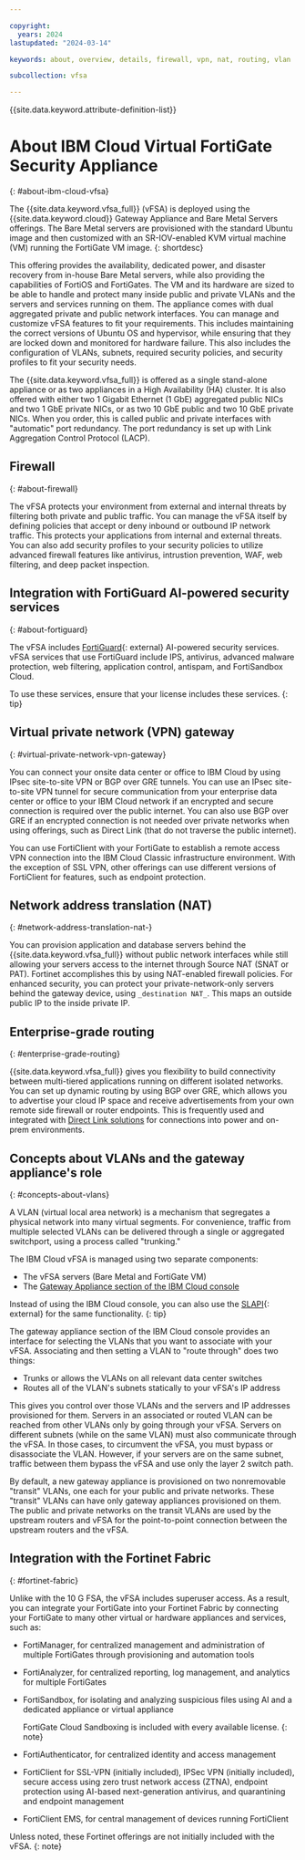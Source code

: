 ```yaml
---

copyright:
  years: 2024
lastupdated: "2024-03-14"

keywords: about, overview, details, firewall, vpn, nat, routing, vlan

subcollection: vfsa

---
```


{{site.data.keyword.attribute-definition-list}}

# About IBM Cloud Virtual FortiGate Security Appliance
{: #about-ibm-cloud-vfsa}

The {{site.data.keyword.vfsa_full}} (vFSA) is deployed using the {{site.data.keyword.cloud}} Gateway Appliance and Bare Metal Servers offerings. The Bare Metal servers are provisioned with the standard Ubuntu image and then customized with an SR-IOV-enabled KVM virtual machine (VM) running the FortiGate VM image. 
{: shortdesc}

This offering provides the availability, dedicated power, and disaster recovery from in-house Bare Metal servers, while also providing the capabilities of FortiOS and FortiGates. The VM and its hardware are sized to be able to handle and protect many inside public and private VLANs and the servers and services running on them. The appliance comes with dual aggregated private and public network interfaces. You can manage and customize vFSA features to fit your requirements. This includes maintaining the correct versions of Ubuntu OS and hypervisor, while ensuring that they are locked down and monitored for hardware failure. This also includes the configuration of VLANs, subnets, required security policies, and security profiles to fit your security needs.

The {{site.data.keyword.vfsa_full}} is offered as a single stand-alone appliance or as two appliances in a High Availability (HA) cluster. It is also offered with either two 1 Gigabit Ethernet (1 GbE) aggregated public NICs and two 1 GbE private NICs, or as two 10 GbE public and two 10 GbE private NICs. When you order, this is called public and private interfaces with "automatic" port redundancy. The port redundancy is set up with Link Aggregation Control Protocol (LACP).

## Firewall
{: #about-firewall}

The vFSA protects your environment from external and internal threats by filtering both private and public traffic. You can manage the vFSA itself by defining policies that accept or deny inbound or outbound IP network traffic. This protects your applications from internal and external threats. You can also add security profiles to your security policies to utilize advanced firewall features like antivirus, intrustion prevention, WAF, web filtering, and deep packet inspection. 

## Integration with FortiGuard AI-powered security services
{: #about-fortiguard}

The vFSA includes [FortiGuard](https://www.fortinet.com/solutions/enterprise-midsize-business/security-as-a-service/fortiguard-subscriptions){: external} AI-powered security services. vFSA services that use FortiGuard include IPS, antivirus, advanced malware protection, web filtering, application control, antispam, and FortiSandbox Cloud.

To use these services, ensure that your license includes these services.
{: tip}

## Virtual private network (VPN) gateway
{: #virtual-private-network-vpn-gateway}

You can connect your onsite data center or office to IBM Cloud by using IPsec site-to-site VPN or BGP over GRE tunnels. You can use an IPsec site-to-site VPN tunnel for secure communication from your enterprise data center or office to your IBM Cloud network if an encrypted and secure connection is required over the public internet. You can also use BGP over GRE if an encrypted connection is not needed over private networks when using offerings, such as Direct Link (that do not traverse the public internet).

You can use FortiClient with your FortiGate to establish a remote access VPN connection into the IBM Cloud Classic infrastructure environment. With the exception of SSL VPN, other offerings can use different versions of FortiClient for features, such as endpoint protection.

## Network address translation (NAT)
{: #network-address-translation-nat-}

You can provision application and database servers behind the {{site.data.keyword.vfsa_full}} without public network interfaces while still allowing your servers access to the internet through Source NAT (SNAT or PAT). Fortinet accomplishes this by using NAT-enabled firewall policies. For enhanced security, you can protect your private-network-only servers behind the gateway device, using `_destination NAT_`. This maps an outside public IP to the inside private IP.

## Enterprise-grade routing
{: #enterprise-grade-routing}

{{site.data.keyword.vfsa_full}} gives you flexibility to build connectivity between multi-tiered applications running on different isolated networks. You can set up dynamic routing by using BGP over GRE, which allows you to advertise your cloud IP space and receive advertisements from your own remote side firewall or router endpoints. This is frequently used and integrated with [Direct Link solutions](/docs/dl?topic=dl-get-started-with-ibm-cloud-dl) for connections into power and on-prem environments.

## Concepts about VLANs and the gateway appliance's role
{: #concepts-about-vlans}

A VLAN (virtual local area network) is a mechanism that segregates a physical network into many virtual segments. For convenience, traffic from multiple selected VLANs can be delivered through a single or aggregated switchport, using a process called "trunking."

The IBM Cloud vFSA is managed using two separate components: 

* The vFSA servers (Bare Metal and FortiGate VM)
* The [Gateway Appliance section of the IBM Cloud console](/netsec/gateway-appliances)

Instead of using the IBM Cloud console, you can also use the [SLAPI](https://sldn.softlayer.com/reference/services/SoftLayer_Network_Gateway/){: external} for the same functionality. 
{: tip}

The gateway appliance section of the IBM Cloud console provides an interface for selecting the VLANs that you want to associate with your vFSA. Associating and then setting a VLAN to "route through" does two things: 

* Trunks or allows the VLANs on all relevant data center switches
* Routes all of the VLAN's subnets statically to your vFSA's IP address

This gives you control over those VLANs and the servers and IP addresses provisioned for them. Servers in an associated or routed VLAN can be reached from other VLANs only by going through your vFSA. Servers on different subnets (while on the same VLAN) must also communicate through the vFSA. In those cases, to circumvent the vFSA, you must bypass or disassociate the VLAN. However, if your servers are on the same subnet, traffic between them bypass the vFSA and use only the layer 2 switch path.

By default, a new gateway appliance is provisioned on two nonremovable "transit" VLANs, one each for your public and private networks. These "transit" VLANs can have only gateway appliances provisioned on them. The public and private networks on the transit VLANs are used by the upstream routers and vFSA for the point-to-point connection between the upstream routers and the vFSA.

## Integration with the Fortinet Fabric
{: #fortinet-fabric}

Unlike with the 10 G FSA, the vFSA includes superuser access. As a result, you can integrate your FortiGate into your Fortinet Fabric by connecting your FortiGate to many other virtual or hardware appliances and services, such as: 

* FortiManager, for centralized management and administration of multiple FortiGates through provisioning and automation tools
* FortiAnalyzer, for centralized reporting, log management, and analytics for multiple FortiGates
* FortiSandbox, for isolating and analyzing suspicious files using AI and a dedicated appliance or virtual appliance

   FortiGate Cloud Sandboxing is included with every available license.
   {: note}

* FortiAuthenticator, for centralized identity and access management
* FortiClient for SSL-VPN (initially included), IPSec VPN (initially included), secure access using zero trust network access (ZTNA), endpoint protection using AI-based next-generation antivirus, and quarantining and endpoint management
* FortiClient EMS, for central management of devices running FortiClient

Unless noted, these Fortinet offerings are not initially included with the vFSA.
{: note}
